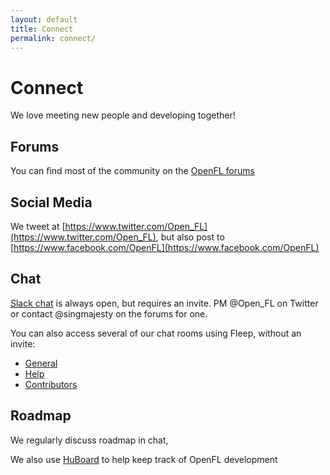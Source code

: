 ```yaml
---
layout: default
title: Connect
permalink: connect/
---
```


# Connect

We love meeting new people and developing together!

## Forums

You can find most of the community on the [OpenFL forums](http://community.openfl.org)

## Social Media

We tweet at [https://www.twitter.com/Open_FL](https://www.twitter.com/Open_FL), but also post to [https://www.facebook.com/OpenFL](https://www.facebook.com/OpenFL)

## Chat

[Slack chat](http://openfl.slack.com) is always open, but requires an invite. PM @Open_FL on Twitter or contact @singmajesty on the forums for one.

You can also access several of our chat rooms using Fleep, without an invite:

 * [General](https://fleep.io/chat?cid=gEdNbSUoSLqHv_Avpr8ErQ)
 * [Help](https://fleep.io/chat?cid=OVtBNlGgRhOcy2B9-vXMLA)
 * [Contributors](https://fleep.io/chat?cid=5frjNw9eQAq2cUbWxgPF2w)

## Roadmap

We regularly discuss roadmap in chat, 

We also use [HuBoard](http://huboard.com/openfl/openfl/#/milestones) to help keep track of OpenFL development